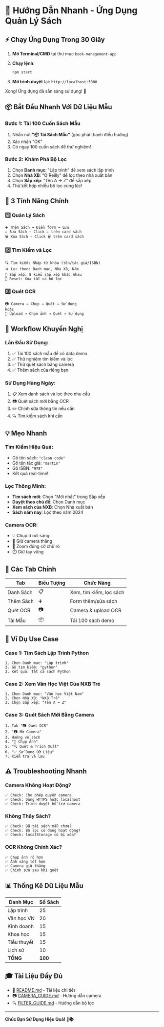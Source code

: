 # 🚀 Hướng Dẫn Nhanh - Ứng Dụng Quản Lý Sách

## ⚡ Chạy Ứng Dụng Trong 30 Giây

1. **Mở Terminal/CMD** tại thư mục `book-management-app`

2. **Chạy lệnh:**
   ```bash
   npm start
   ```

3. **Mở trình duyệt** tại: `http://localhost:3000`

Xong! Ứng dụng đã sẵn sàng sử dụng! 🎉

## 📦 Bắt Đầu Nhanh Với Dữ Liệu Mẫu

### Bước 1: Tải 100 Cuốn Sách Mẫu
1. Nhấn nút **"📦 Tải Sách Mẫu"** (góc phải thanh điều hướng)
2. Xác nhận "OK"
3. Có ngay 100 cuốn sách để thử nghiệm!

### Bước 2: Khám Phá Bộ Lọc
1. Chọn **Danh mục**: "Lập trình" để xem sách lập trình
2. Chọn **Nhà XB**: "O'Reilly" để lọc theo nhà xuất bản
3. Chọn **Sắp xếp**: "Tên A → Z" để sắp xếp
4. Thử kết hợp nhiều bộ lọc cùng lúc!

## 📱 3 Tính Năng Chính

### 1️⃣ Quản Lý Sách
```
➕ Thêm Sách → Điền form → Lưu
✏️ Sửa Sách → Click ✏️ trên card sách
🗑️ Xóa Sách → Click 🗑️ trên card sách
```

### 2️⃣ Tìm Kiếm và Lọc
```
🔍 Tìm kiếm: Nhập từ khóa (tên/tác giả/ISBN)
📊 Lọc theo: Danh mục, Nhà XB, Năm
🔄 Sắp xếp: 8 kiểu sắp xếp khác nhau
🔄 Reset: Xóa tất cả bộ lọc
```

### 3️⃣ Quét OCR
```
📷 Camera → Chụp → Quét → Sử dụng
hoặc
📁 Upload → Chọn ảnh → Quét → Sử dụng
```

## 🎯 Workflow Khuyến Nghị

### Lần Đầu Sử Dụng:
1. ✅ Tải 100 sách mẫu để có data demo
2. ✅ Thử nghiệm tìm kiếm và lọc
3. ✅ Thử quét sách bằng camera
4. ✅ Thêm sách của riêng bạn

### Sử Dụng Hàng Ngày:
1. 📋 Xem danh sách và lọc theo nhu cầu
2. 📷 Quét sách mới bằng OCR
3. ✏️ Chỉnh sửa thông tin nếu cần
4. 🔍 Tìm kiếm sách khi cần

## 💡 Mẹo Nhanh

### Tìm Kiếm Hiệu Quả:
- Gõ tên sách: `"clean code"`
- Gõ tên tác giả: `"martin"`
- Gõ ISBN: `"978"`
- Kết quả real-time!

### Lọc Thông Minh:
- **Tìm sách mới**: Chọn "Mới nhất" trong Sắp xếp
- **Duyệt theo chủ đề**: Chọn Danh mục
- **Xem sách của NXB**: Chọn Nhà xuất bản
- **Sách năm nay**: Lọc theo năm 2024

### Camera OCR:
- 💡 Chụp ở nơi sáng
- 📐 Giữ camera thẳng
- 🎯 Zoom đúng cỡ chữ rõ
- ⏱️ Giữ tay vững

## 🎨 Các Tab Chính

| Tab | Biểu Tượng | Chức Năng |
|-----|-----------|-----------|
| Danh Sách | 📋 | Xem, tìm kiếm, lọc sách |
| Thêm Sách | ➕ | Form thêm/sửa sách |
| Quét OCR | 📷 | Camera & upload OCR |
| Tải Mẫu | 📦 | Tải 100 sách demo |

## 🔄 Ví Dụ Use Case

### Case 1: Tìm Sách Lập Trình Python
```
1. Chọn Danh mục: "Lập trình"
2. Gõ tìm kiếm: "python"
3. Kết quả: Tất cả sách Python
```

### Case 2: Xem Văn Học Việt Của NXB Trẻ
```
1. Chọn Danh mục: "Văn học Việt Nam"
2. Chọn Nhà XB: "NXB Trẻ"
3. Chọn Sắp xếp: "Tên A → Z"
```

### Case 3: Quét Sách Mới Bằng Camera
```
1. Tab "📷 Quét OCR"
2. "📷 Mở Camera"
3. Hướng về sách
4. "📸 Chụp Ảnh"
5. "🔍 Quét & Trích Xuất"
6. "✅ Sử Dụng Dữ Liệu"
7. Kiểm tra và lưu
```

## ⚠️ Troubleshooting Nhanh

### Camera Không Hoạt Động?
```
✅ Check: Cho phép quyền camera
✅ Check: Dùng HTTPS hoặc localhost
✅ Check: Trình duyệt hỗ trợ camera
```

### Không Thấy Sách?
```
✅ Check: Đã tải sách mẫu chưa?
✅ Check: Bộ lọc có đang hoạt động?
✅ Check: localStorage có bị xóa?
```

### OCR Không Chính Xác?
```
✅ Chụp ảnh rõ hơn
✅ Ánh sáng tốt hơn
✅ Camera giữ thẳng
✅ Chỉnh sửa sau khi quét
```

## 📊 Thống Kê Dữ Liệu Mẫu

| Danh Mục | Số Sách |
|----------|---------|
| Lập trình | 25 |
| Văn học VN | 20 |
| Kinh doanh | 15 |
| Khoa học | 15 |
| Tiểu thuyết | 15 |
| Lịch sử | 10 |
| **TỔNG** | **100** |

## 🎓 Tài Liệu Đầy Đủ

- 📖 [README.md](README.md) - Tài liệu chi tiết
- 📷 [CAMERA_GUIDE.md](CAMERA_GUIDE.md) - Hướng dẫn camera
- 🔍 [FILTER_GUIDE.md](FILTER_GUIDE.md) - Hướng dẫn bộ lọc

---

**Chúc Bạn Sử Dụng Hiệu Quả! 🚀📚**
